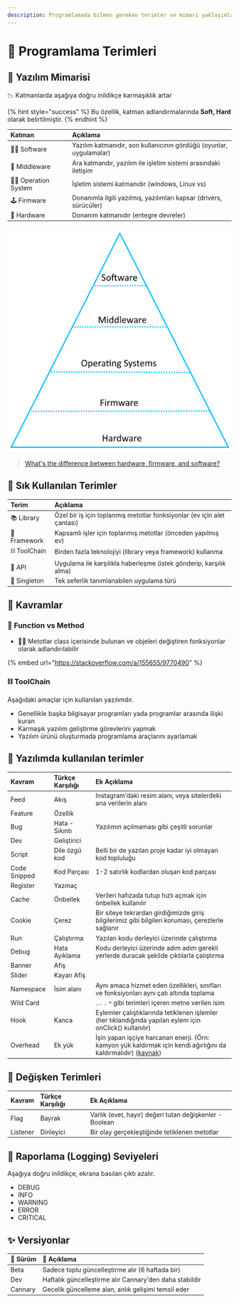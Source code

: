 ```yaml
---
description: Programlamada bilmen gereken terimler ve mimari yaklaşımlar
---
```


# 💎 Programlama Terimleri

## 🏰 Yazılım Mimarisi <a id="yazilimda-kullanilan-terimler"></a>

📉 Katmanlarda aşağıya doğru inildikçe karmaşıklık artar

{% hint style="success" %}
Bu özellik, katman adlandırmalarında **Soft, Hard** olarak belirtilmiştir.
{% endhint %}

| Katman | Açıklama |
| :--- | :--- |
| 👨‍💻 Software | Yazılım katmanıdır, son kullanıcının gördüğü \(oyunlar, uygulamalar\) |
| 🔌 Middleware | Ara katmandır, yazılım ile işletim sistemi arasındaki iletişim |
| 👨‍💼 Operation System | İşletim sistemi katmanıdır \(windows, Linux vs\) |
| 🕹️ Firmware | Donanımla ilgili yazılmış, yazılımları kapsar \(drivers, sürücüler\) |
| 🧱 Hardware | Donanım katmanıdır \(entegre devreler\) |

![](../../.gitbook/assets/image%20%2817%29%20%283%29%20%283%29%20%282%29%20%283%29.png)

> [What's the difference between hardware, firmware, and software?](https://www.quora.com/Whats-the-difference-between-hardware-firmware-and-software)

## 🌟 Sık Kullanılan Terimler <a id="ana-terimler"></a>

| Terim | Açıklama |
| :--- | :--- |
| 📚 Library | Özel bir iş için toplanmış metotlar fonksiyonlar \(ev için alet çantası\) |
| 🎇 Framework | Kapsamlı işler için toplanmış metotlar \(önceden yapılmış ev\) |
| ⛓️ ToolChain | Birden fazla teknolojiyi \(library veya framework\) kullanma |
| 💫 API | Uygulama ile karşılıkla haberleşme \(istek gönderip, karşılık alma\) |
| 🦄 Singleton | Tek seferlik tanımlanabilen uygulama türü |

## 💎 Kavramlar

### 💠 Function vs Method

* 💁‍♂️ Metotlar class içerisinde bulunan ve objeleri değiştiren fonksiyonlar olarak adlandırılabilir

{% embed url="https://stackoverflow.com/a/155655/9770490" %}

### ⛓️ ToolChain

Aşağıdaki amaçlar için kullanılan yazılımdır.

* Genellikle başka bilgisayar programları yada programlar arasında ilişki kuran
* Karmaşık yazılım geliştirme görevlerini yapmak
* Yazılım ürünü oluşturmada programlama araçlarını ayarlamak

## 🏦 Yazılımda kullanılan terimler <a id="yazilimda-kullanilan-terimler"></a>

| Kavram | Türkçe Karşılığı | Ek Açıklama |
| :--- | :--- | :--- |
| Feed | Akış | Instagram'daki resim alanı, veya sitelerdeki ana verilerin alanı |
| Feature | Özellik | ​ |
| Bug | Hata - Sıkıntı | Yazılımın açılmaması gibi çeşitli sorunlar |
| Dev | Geliştirici | ​ |
| Script | Dile özgü kod | Belli bir de yazılan proje kadar iyi olmayan kod topluluğu |
| Code Snipped | Kod Parçası | 1-2 satırlık kodlardan oluşan kod parçası |
| Register | Yazmaç | ​ |
| Cache | Önbellek | Verileri hafızada tutup hızlı açmak için önbellek kullanılır |
| Cookie | Çerez | Bir siteye tekrardan girdiğimizde giriş bilgilerimiz gibi bilgileri koruması, çerezlerle sağlanır |
| Run | Çalıştırma | Yazılan kodu derleyici üzerinde çalıştırma |
| Debug | Hata Ayıklama | Kodu derleyici üzerinde adım adım gerekli yerlerde duracak şekilde çıktılarla çalıştırma |
| Banner | Afiş | ​ |
| Slider | Kayan Afiş | ​ |
| Namespace | İsim alanı | Aynı amaca hizmet eden özellikleri, sınıfları ve fonksiyonları aynı çatı altında toplama |
| Wild Card | ​ | `..` `.` `*` gibi terimleri içeren metne verilen isim |
| Hook | Kanca | Eylemler çalıştıklarında tetiklenen işlemler \(her tıklandığında yapılan eylem için onClick\(\) kullanılır\) |
| Overhead | Ek yük | İşin yapan işçiye harcanan enerji. \(Örn: kamyon yük kaldırmak için kendi ağırlığını da kaldırmalıdır\) \([kaynak](http://bilgisayarkavramlari.sadievrenseker.com/2011/01/03/overhead-ek-yuk/)\) |

## 🔂 Değişken Terimleri <a id="degisken-terimleri"></a>

| Kavram | Türkçe Karşılığı | Ek Açıklama |
| :--- | :--- | :--- |
| Flag | Bayrak | Varlık \(evet, hayır\) değeri tutan değişkenler - Boolean |
| Listener | Dinleyici | Bir olay gerçekleştiğinde tetiklenen metotlar |

## 📜 Raporlama \(Logging\) Seviyeleri <a id="raporlama-logging-seviyeleri"></a>

Aşağıya doğru inildikçe, ekrana basılan çıktı azalır.‌

* DEBUG
* INFO
* WARNING
* ERROR
* CRITICAL

## ✨ Versiyonlar

| 💎 Sürüm | 📝 Açıklama |
| :--- | :--- |
| Beta | Sadece toplu güncelleştirme alır \(6 haftada bir\) |
| Dev | Haftalık güncelleştirme alır Cannary'den daha stabildir |
| Cannary | Gecelik güncelleme alan, anlık gelişimi temsil eder |

